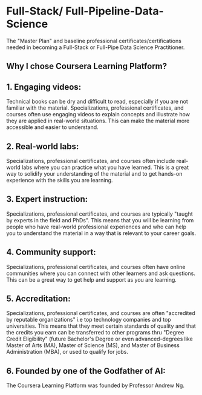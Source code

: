 # Full-Stack/ Full-Pipeline-Data-Science

The "Master Plan" and baseline professional certificates/certifications needed in becoming a Full-Stack or Full-Pipe Data Science Practitioner.

## Why I chose Coursera Learning Platform? 

## 1. Engaging videos: 

Technical books can be dry and difficult to read, especially if you are not familiar with the material. Specializations, professional certificates, and courses often use engaging videos to explain concepts and illustrate how they are applied in real-world situations. This can make the material more accessible and easier to understand.

## 2. Real-world labs:
Specializations, professional certificates, and courses often include real-world labs where you can practice what you have learned. This is a great way to solidify your understanding of the material and to get hands-on experience with the skills you are learning.

## 3. Expert instruction:
Specializations, professional certificates, and courses are typically "taught by experts in the field and PhDs". This means that you will be learning from people who have real-world professional experiences and who can help you to understand the material in a way that is relevant to your career goals.

## 4. Community support: 
Specializations, professional certificates, and courses often have online communities where you can connect with other learners and ask questions. This can be a great way to get help and support as you are learning.

## 5. Accreditation: 
Specializations, professional certificates, and courses are often "accredited by reputable organizations" i.e top technology companies and top universities. This means that they meet certain standards of quality and that the credits you earn can be transferred to other programs thru "Degree Credit Eligibility" (future Bachelor's Degree or even advanced-degrees like Master of Arts (MA), Master of Science (MS), and Master of Business Administration (MBA), or used to qualify for jobs.

## 6. Founded by one of the Godfather of AI: 
The Coursera Learning Platform was founded by Professor Andrew Ng.
